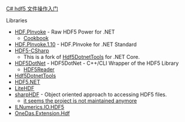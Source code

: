 [C# hdf5 文件操作入门](https://www.bilibili.com/read/cv5836507/)

Libraries

- [HDF.PInvoke](https://github.com/HDFGroup/HDF.PInvoke) - Raw HDF5 Power for .NET
  - [Cookbook](https://github.com/HDFGroup/HDF.PInvoke/wiki/Cookbook)
- [HDF.PInvoke.1.10](https://github.com/HDFGroup/HDF.PInvoke.1.10) - HDF.PInvoke for .NET Standard
- [HDF5-CSharp](https://github.com/LiorBanai/HDF5-CSharp)
  - This is a fork of [Hdf5DotnetTools](https://github.com/reyntjesr/Hdf5DotnetTools) for .NET Core.
- [HDF5DotNet](http://hdf5.net/) - HDF5DotNet - C++/CLI Wrapper of the HDF5 Library
  - [HDF5Reader](https://github.com/hypesystem/HDF5Reader)
- [Hdf5DotnetTools](https://github.com/reyntjesr/Hdf5DotnetTools)
- [HDF5.NET](https://github.com/Apollo3zehn/HDF5.NET)
- [LiteHDF](https://github.com/silkfire/LiteHDF)
- [sharpHDF](https://github.com/sharpHDF/sharpHDF) - Object oriented approach to accessing HDF5 files.
  - [it seems the project is not maintained anymore](https://github.com/sharpHDF/sharpHDF/issues/8)
- [ILNumerics.IO.HDF5](https://ilnumerics.net/hdf5-files.html)
- [OneDas.Extension.Hdf](https://github.com/OneDAS-Group/OneDAS-Core/tree/master/extensions/OneDas.Extension.Hdf)

